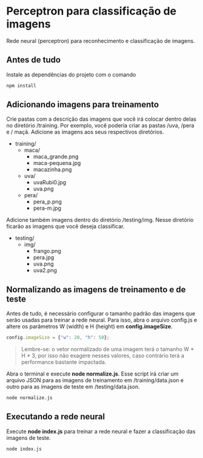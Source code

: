 # Perceptron para classificação de imagens
Rede neural (perceptron) para reconhecimento e classificação de imagens.

## Antes de tudo
Instale as dependências do projeto com o comando

```javascript
npm install
```

## Adicionando imagens para treinamento
Crie pastas com a descrição das imagens que você irá colocar dentro delas
no diretório /training. Por exemplo, você poderia criar as pastas /uva, /pera e
/ maçã. Adicione as imagens aos seus respectivos diretórios.

* training/
  * maca/
    * maca_grande.png
    * maca-pequena.jpg
    * macazinha.png
  * uva/
    * uvaRubi0.jpg
    * uva.png
  * pera/
    * pera_p.png
    * pera-m.jpg

Adicione também imagens dentro do diretório /testing/img. Nesse diretório ficarão
as imagens que você deseja classificar.

* testing/
  * img/
    * frango.png
    * pera.jpg
    * uva.png
    * uva2.png

## Normalizando as imagens de treinamento e de teste
Antes de tudo, é necessário configurar o tamanho padrão das imagens que serão
usadas para treinar a rede neural. Para isso, abra o arquivo config.js e altere
os parâmetros W (width) e H (height) em **config.imageSize**.

```javascript
config.imageSize = {"w": 20, "h": 50};
```

> Lembre-se: o vetor normalizado de uma imagem terá o tamanho W * H * 3, por isso
não exagere nesses valores, caso contrário terá a performance bastante impactada.

Abra o terminal e execute **node normalize.js**. Esse script irá criar um arquivo
JSON para as imagens de treinamento em /training/data.json e outro para as
imagens de teste em /testing/data.json.

```sh
node normalize.js
```

## Executando a rede neural
Execute  **node index.js** para treinar a rede neural e fazer a classificação
das imagens de teste.

```sh
node index.js
```
